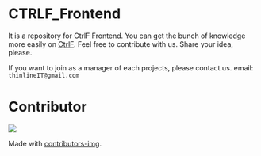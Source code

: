 # CTRLF_Frontend
It is a repository for CtrlF Frontend.
You can get the bunch of knowledge more easily on [CtrlF](http://ctrlf.space/).
Feel free to contribute with us. 
Share your idea, please.

If you want to join as a manager of each projects, please contact us.
email: `thinlineIT@gmail.com`

# Contributor
<a href="https://github.com/ThinLineIT/CtrlF_Frontend/graphs/contributors">
  <img src="https://contrib.rocks/image?repo=ThinLineIT/CtrlF_Frontend" />
</a>

Made with [contributors-img](https://contrib.rocks).
